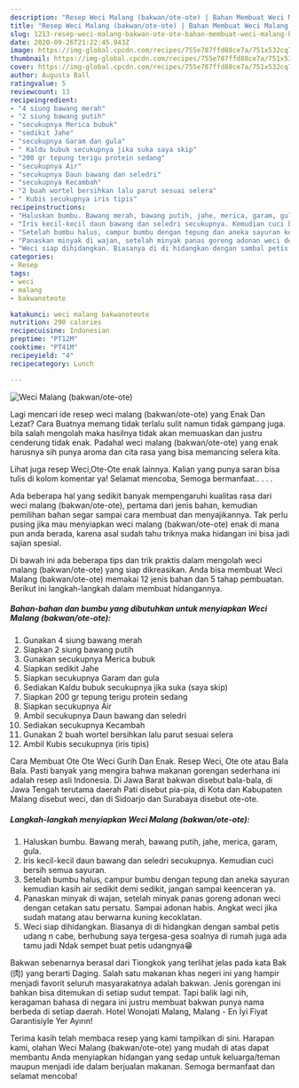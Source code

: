 ```yaml
---
description: "Resep Weci Malang (bakwan/ote-ote) | Bahan Membuat Weci Malang (bakwan/ote-ote) Yang Enak Banget"
title: "Resep Weci Malang (bakwan/ote-ote) | Bahan Membuat Weci Malang (bakwan/ote-ote) Yang Enak Banget"
slug: 1213-resep-weci-malang-bakwan-ote-ote-bahan-membuat-weci-malang-bakwan-ote-ote-yang-enak-banget
date: 2020-09-26T21:22:45.943Z
image: https://img-global.cpcdn.com/recipes/755e787ffd88ce7a/751x532cq70/weci-malang-bakwanote-ote-foto-resep-utama.jpg
thumbnail: https://img-global.cpcdn.com/recipes/755e787ffd88ce7a/751x532cq70/weci-malang-bakwanote-ote-foto-resep-utama.jpg
cover: https://img-global.cpcdn.com/recipes/755e787ffd88ce7a/751x532cq70/weci-malang-bakwanote-ote-foto-resep-utama.jpg
author: Augusta Ball
ratingvalue: 5
reviewcount: 13
recipeingredient:
- "4 siung bawang merah"
- "2 siung bawang putih"
- "secukupnya Merica bubuk"
- "sedikit Jahe"
- "secukupnya Garam dan gula"
- " Kaldu bubuk secukupnya jika suka saya skip"
- "200 gr tepung terigu protein sedang"
- "secukupnya Air"
- "secukupnya Daun bawang dan seledri"
- "secukupnya Kecambah"
- "2 buah wortel bersihkan lalu parut sesuai selera"
- " Kubis secukupnya iris tipis"
recipeinstructions:
- "Haluskan bumbu. Bawang merah, bawang putih, jahe, merica, garam, gula."
- "Iris kecil-kecil daun bawang dan seledri secukupnya. Kemudian cuci bersih semua sayuran."
- "Setelah bumbu halus, campur bumbu dengan tepung dan aneka sayuran kemudian kasih air sedikit demi sedikit, jangan sampai keenceran ya."
- "Panaskan minyak di wajan, setelah minyak panas goreng adonan weci dengan cetakan satu persatu. Sampai adonan habis. Angkat weci jika sudah matang atau berwarna kuning kecoklatan."
- "Weci siap dihidangkan. Biasanya di di hidangkan dengan sambal petis udang n cabe, berhubung saya tergesa-gesa soalnya di rumah juga ada tamu jadi Ndak sempet buat petis udangnya😁"
categories:
- Resep
tags:
- weci
- malang
- bakwanoteote

katakunci: weci malang bakwanoteote 
nutrition: 290 calories
recipecuisine: Indonesian
preptime: "PT12M"
cooktime: "PT41M"
recipeyield: "4"
recipecategory: Lunch

---
```



![Weci Malang (bakwan/ote-ote)](https://img-global.cpcdn.com/recipes/755e787ffd88ce7a/751x532cq70/weci-malang-bakwanote-ote-foto-resep-utama.jpg)

Lagi mencari ide resep weci malang (bakwan/ote-ote) yang Enak Dan Lezat? Cara Buatnya memang tidak terlalu sulit namun tidak gampang juga. bila salah mengolah maka hasilnya tidak akan memuaskan dan justru cenderung tidak enak. Padahal weci malang (bakwan/ote-ote) yang enak harusnya sih punya aroma dan cita rasa yang bisa memancing selera kita.

Lihat juga resep Weci,Ote-Ote enak lainnya. Kalian yang punya saran bisa tulis di kolom komentar ya! Selamat mencoba, Semoga bermanfaat.. . . .

Ada beberapa hal yang sedikit banyak mempengaruhi kualitas rasa dari weci malang (bakwan/ote-ote), pertama dari jenis bahan, kemudian pemilihan bahan segar sampai cara membuat dan menyajikannya. Tak perlu pusing jika mau menyiapkan weci malang (bakwan/ote-ote) enak di mana pun anda berada, karena asal sudah tahu triknya maka hidangan ini bisa jadi sajian spesial.


Di bawah ini ada beberapa tips dan trik praktis dalam mengolah weci malang (bakwan/ote-ote) yang siap dikreasikan. Anda bisa membuat Weci Malang (bakwan/ote-ote) memakai 12 jenis bahan dan 5 tahap pembuatan. Berikut ini langkah-langkah dalam membuat hidangannya.

<!--inarticleads1-->

##### Bahan-bahan dan bumbu yang dibutuhkan untuk menyiapkan Weci Malang (bakwan/ote-ote):

1. Gunakan 4 siung bawang merah
1. Siapkan 2 siung bawang putih
1. Gunakan secukupnya Merica bubuk
1. Siapkan sedikit Jahe
1. Siapkan secukupnya Garam dan gula
1. Sediakan  Kaldu bubuk secukupnya jika suka (saya skip)
1. Siapkan 200 gr tepung terigu protein sedang
1. Siapkan secukupnya Air
1. Ambil secukupnya Daun bawang dan seledri
1. Sediakan secukupnya Kecambah
1. Gunakan 2 buah wortel bersihkan lalu parut sesuai selera
1. Ambil  Kubis secukupnya (iris tipis)


Cara Membuat Ote Ote Weci Gurih Dan Enak. Resep Weci, Ote ote atau Bala Bala. Pasti banyak yang mengira bahwa makanan gorengan sederhana ini adalah resep asli Indonesia. Di Jawa Barat bakwan disebut bala-bala, di Jawa Tengah terutama daerah Pati disebut pia-pia, di Kota dan Kabupaten Malang disebut weci, dan di Sidoarjo dan Surabaya disebut ote-ote. 

<!--inarticleads2-->

##### Langkah-langkah menyiapkan Weci Malang (bakwan/ote-ote):

1. Haluskan bumbu. Bawang merah, bawang putih, jahe, merica, garam, gula.
1. Iris kecil-kecil daun bawang dan seledri secukupnya. Kemudian cuci bersih semua sayuran.
1. Setelah bumbu halus, campur bumbu dengan tepung dan aneka sayuran kemudian kasih air sedikit demi sedikit, jangan sampai keenceran ya.
1. Panaskan minyak di wajan, setelah minyak panas goreng adonan weci dengan cetakan satu persatu. Sampai adonan habis. Angkat weci jika sudah matang atau berwarna kuning kecoklatan.
1. Weci siap dihidangkan. Biasanya di di hidangkan dengan sambal petis udang n cabe, berhubung saya tergesa-gesa soalnya di rumah juga ada tamu jadi Ndak sempet buat petis udangnya😁


Bakwan sebenarnya berasal dari Tiongkok yang terlihat jelas pada kata Bak (肉) yang berarti Daging. Salah satu makanan khas negeri ini yang hampir menjadi favorit seluruh masyarakatnya adalah bakwan. Jenis gorengan ini bahkan bisa ditemukan di setiap sudut tempat. Tapi balik lagi nih, keragaman bahasa di negara ini justru membuat bakwan punya nama berbeda di setiap daerah. Hotel Wonojati Malang, Malang - En İyi Fiyat Garantisiyle Yer Ayırın! 

Terima kasih telah membaca resep yang kami tampilkan di sini. Harapan kami, olahan Weci Malang (bakwan/ote-ote) yang mudah di atas dapat membantu Anda menyiapkan hidangan yang sedap untuk keluarga/teman maupun menjadi ide dalam berjualan makanan. Semoga bermanfaat dan selamat mencoba!
